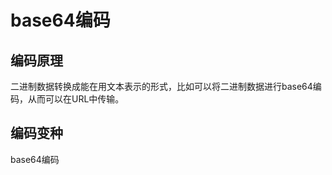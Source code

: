 # base64编码


## 编码原理

二进制数据转换成能在用文本表示的形式，比如可以将二进制数据进行base64编码，从而可以在URL中传输。


## 编码变种



base64编码



